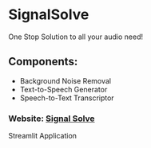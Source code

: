 # SignalSolve
One Stop Solution to all your audio need!

## Components:
- Background Noise Removal 
- Text-to-Speech Generator
- Speech-to-Text Transcriptor

### Website: [Signal Solve](https://signalsolve.streamlit.app/)
Streamlit Application
